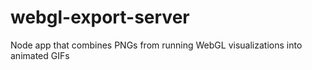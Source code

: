 webgl-export-server
===================

Node app that combines PNGs from running WebGL visualizations into animated GIFs
